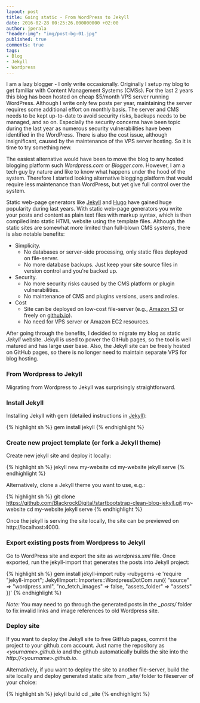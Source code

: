 ```yaml
---
layout: post
title: Going static - From WordPress to Jekyll
date: 2016-02-28 00:25:26.000000000 +02:00
author: jperala
"header-img": "img/post-bg-01.jpg"
published: true
comments: true
tags:
- Blog
- Jekyll
- Wordpress
---
```


I am a lazy blogger - I only write occasionally. Originally I setup my blog to get familiar with Content Management Systems (CMSs). For the last 2 years this blog has been hosted on cheap $5/month VPS server running WordPress. Although I write only few posts per year, maintaining the server requires some additional effort on monthly basis. The server and CMS needs to be kept up-to-date to avoid security risks, backups needs to be managed, and so on. Especially the security concerns have been topic during the last year as numerous security vulnerabilities have been identified in the WordPress. There is also the cost issue, although insignificant, caused by the maintenance of the VPS server hosting. So it is time to try something new.

The easiest alternative would have been to move the blog to any hosted blogging platform such *Wordpress.com* or *Blogger.com*. However, I am a tech guy by nature and like to know what happens under the hood of the system. Therefore I started looking alternative blogging platform that would require less maintenance than WordPress, but yet give full control over the system.

Static web-page generators like [Jekyll](http://jekyllrb.com/) and [Hugo](https://gohugo.io/) have gained huge popularity during last years. With static web-page generators you write your posts and content as plain text files with markup syntax, which is then compiled into static HTML website using the template files. Although the static sites are somewhat more limited than full-blown CMS systems, there is also notable benefits:

+ Simplicity.
  + No databases or server-side processing, only static files deployed on file-server.
  + No more database backups. Just keep your site source files in version control and you're backed up.
+ Security.
  + No more security risks caused by the CMS platform or plugin vulnerabilities.
  + No maintenance of CMS and plugins versions, users and roles.
+ Cost
  + Site can be deployed on low-cost file-server (e.g., [Amazon S3](https://aws.amazon.com/s3) or freely on [github.io](https://github.io)).
  + No need for VPS server or Amazon EC2 resources.

After going through the benefits, I decided to migrate my blog as static *Jekyll* website. Jekyll is used to power the GitHub pages, so the tool is well matured and has large user base. Also, the Jekyll site can be freely hosted on GitHub pages, so there is no longer need to maintain separate VPS for blog hosting.

### From Wordpress to Jekyll

Migrating from Wordpress to Jekyll was surprisingly straightforward.

### Install Jekyll

Installing Jekyll with gem (detailed instructions in [Jekyll](http://jekyllrb.com/)):

{% highlight sh %}
gem install jekyll
{% endhighlight %}

### Create new project template (or fork a Jekyll theme)

Create new jekyll site and deploy it locally:

{% highlight sh %}
jekyll new my-website
cd my-website
jekyll serve
{% endhighlight %}

Alternatively, clone a Jekyll theme you want to use, e.g.:

{% highlight sh %}
git clone https://github.com/BlackrockDigital/startbootstrap-clean-blog-jekyll.git my-website
cd my-website
jekyll serve
{% endhighlight %}

Once the jekyll is serving the site locally, the site can be previewed on http://localhost:4000.  

### Export existing posts from Wordpress to Jekyll

Go to WordPress site and export the site as *wordpress.xml* file. Once exported, run the jekyll-import that generates the posts into Jekyll project:

{% highlight sh %}
gem install jekyll-import
ruby -rubygems -e 'require "jekyll-import";
    JekyllImport::Importers::WordpressDotCom.run({
      "source" => "wordpress.xml",
      "no_fetch_images" => false,
      "assets_folder" => "assets"
    })'
{% endhighlight %}

*Note:* You may need to go through the generated posts in the *_posts/* folder to fix invalid links and image references to old Wordpress site.

### Deploy site

If you want to deploy the Jekyll site to free GitHub pages, commit the project to your github.com account. Just name the repository as *&lt;yourname&gt;.github.io* and the github automatically builds the site into the *http://&lt;yourname&gt;.github.io*.

Alternatively, if you want to deploy the site to another file-server, build the site locally and deploy generated static site from *_site/* folder to fileserver of your choice:

{% highlight sh %}
jekyll build
cd _site
{% endhighlight %}
